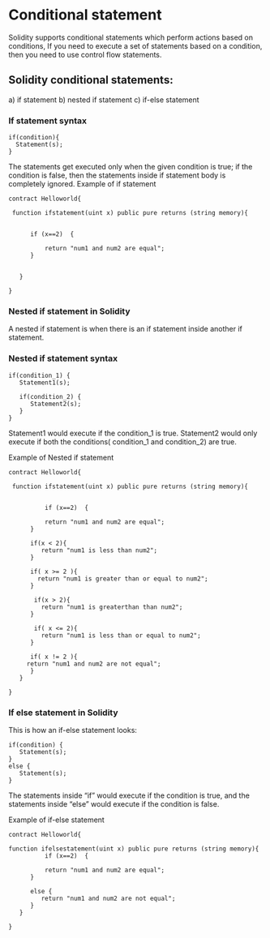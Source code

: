 # Conditional statement

Solidity supports conditional statements which perform actions based on conditions, If you need to execute a set of statements based on a condition, then you need to use control flow statements. 

## Solidity conditional statements:

a) if statement
b) nested if statement
c) if-else statement

### If statement syntax

```
if(condition){
  Statement(s);
}
```
The statements get executed only when the given condition is true; if the condition is false, then the statements inside if statement body is completely ignored.
Example of if statement

```
contract Helloworld{

 function ifstatement(uint x) public pure returns (string memory){
            

      if (x==2)  {

          return "num1 and num2 are equal";
      }

    
   }

}
```




### Nested if statement in Solidity
A nested if statement is when there is an if statement inside another if statement.

### Nested if statement syntax

```
if(condition_1) {
   Statement1(s);

   if(condition_2) {
      Statement2(s);
   }
}
```

Statement1 would execute if the condition_1 is true. Statement2 would only execute if both the conditions( condition_1 and condition_2) are true.

Example of Nested if statement

```
contract Helloworld{

 function ifstatement(uint x) public pure returns (string memory){
            

          if (x==2)  {

          return "num1 and num2 are equal";
      }

      if(x < 2){
         return "num1 is less than num2";
      }

      if( x >= 2 ){
	    return "num1 is greater than or equal to num2";
      }

       if(x > 2){
         return "num1 is greaterthan than num2";
      }

       if( x <= 2){
	     return "num1 is less than or equal to num2";
      }

      if( x != 2 ){
	 return "num1 and num2 are not equal";
      }
   }

}
```

### If else statement in Solidity
This is how an if-else statement looks:

```
if(condition) {
   Statement(s);
}
else {
   Statement(s);
}
```

The statements inside “if” would execute if the condition is true, and the statements inside “else” would execute if the condition is false.

Example of if-else statement

```
contract Helloworld{

function ifelsestatement(uint x) public pure returns (string memory){
          if (x==2)  {

          return "num1 and num2 are equal";
      }

      else {
         return "num1 and num2 are not equal";
      }
   }

}

```